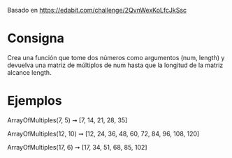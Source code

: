 Basado en https://edabit.com/challenge/2QvnWexKoLfcJkSsc

# Consigna

Crea una función que tome dos números como argumentos (num, length) y devuelva una matriz de múltiplos de num hasta que la longitud de la matriz alcance length.

# Ejemplos

ArrayOfMultiples(7, 5) ➞ [7, 14, 21, 28, 35]

ArrayOfMultiples(12, 10) ➞ [12, 24, 36, 48, 60, 72, 84, 96, 108, 120]

ArrayOfMultiples(17, 6) ➞ [17, 34, 51, 68, 85, 102]
